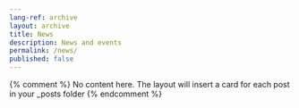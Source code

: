 ```yaml
---
lang-ref: archive
layout: archive
title: News
description: News and events
permalink: /news/
published: false
---
```

{% comment %}
  No content here. The layout will insert a card for each post in your _posts folder
{% endcomment %}